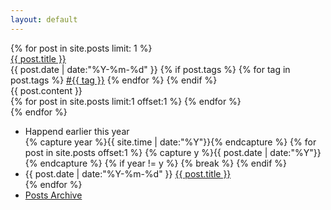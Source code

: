 ```yaml
---
layout: default
---
```


<div>
  <div>
    {% for post in site.posts limit: 1 %}
    <article>
      <section class="line-h15 link-title">
        <span class="h2"><a href="{{ post.url }}"><i class="fa fa-bookmark-o"></i> {{ post.title }}</a></span>
      </section>
      <section class="px1 h5 line-h15">
        <span>
          <time datetime="{{ post.date | date:"%Y-%m-%d" }}">{{ post.date | date:"%Y-%m-%d" }}</time>
        </span>
        {% if post.tags %}
        <span class="link-title">
          {% for tag in post.tags %}
          <a href="/tags.html#{{ tag }}" title="{{ tag }}">#{{ tag }}</a>
          {% endfor %}
        </span>
      {% endif %}
      </section>
      <section class="myn2 px2 h4">
        {{ post.content }}
      </section>
      <div class="my4 h1 center color-divider link-divider divider">
        <span class="p4">
          {% for post in site.posts limit:1 offset:1 %}
          <a href="{{ post.url }}"><i class="fa fa-chevron-left"></i></a>
          {% endfor %}
        </span>
        <span class="p4"> <i class="fa fa-circle"></i> </span>
      </div>
    </article>
    {% endfor %}
  </div>
  <ul class="myn2 h4 line-h15">
    <li class="list-none list-seperator">Happend earlier this year</li>
    {% capture year %}{{ site.time | date:"%Y"}}{% endcapture %}
    {% for post in site.posts offset:1 %}
    {% capture y %}{{ post.date | date:"%Y"}}{% endcapture %}
    {% if year != y %}
    {% break %}
    {% endif %}
    <li class="ml1 line-h15 color-list link-list list-none">
      <time datetime="{{ post.date | date:"%Y-%m-%d" }}">{{ post.date | date:"%Y-%m-%d" }}</time>
      <a href="{{ post.url }}" title="{{ post.title }}">{{ post.title }}</a>
    </li>
    {% endfor %}
    <li class="list-none list-seperator"><a href="/archive.html">Posts Archive</a></li>
  </ul>
</div>
